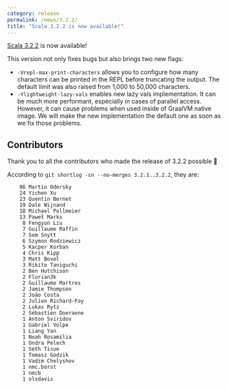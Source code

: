 ```yaml
---
category: release
permalink: /news/3.2.2/
title: "Scala 3.2.2 is now available!"
---
```

[Scala 3.2.2](https://github.com/scala/scala3/releases/tag/3.2.2) is now available!

This version not only fixes bugs but also brings two new flags:

- `-Vrepl-max-print-characters` allows you to configure how many characters can be printed in the REPL before truncating the output. The default limit was also raised from 1,000 to 50,000 characters.
- `-Ylightweight-lazy-vals` enables new lazy vals implementation. It can be much more performant, especially in cases of parallel access. However, it can cause problems when used inside of GraalVM native image. We will make the new implementation the default one as soon as we fix those problems.

## Contributors

Thank you to all the contributors who made the release of 3.2.2 possible 🎉

According to `git shortlog -sn --no-merges 3.2.1..3.2.2`, they are:

```
    86 Martin Odersky
    24 Yichen Xu
    23 Quentin Bernet
    19 Dale Wijnand
    18 Michael Pollmeier
    13 Paweł Marks
     8 Fengyun Liu
     7 Guillaume Raffin
     7 Som Snytt
     6 Szymon Rodziewicz
     5 Kacper Korban
     4 Chris Kipp
     3 Matt Bovel
     3 Rikito Taniguchi
     2 Ben Hutchison
     2 Florian3k
     2 Guillaume Martres
     2 Jamie Thompson
     2 João Costa
     2 Julien Richard-Foy
     2 Lukas Rytz
     2 Sébastien Doeraene
     1 Anton Sviridov
     1 Gabriel Volpe
     1 Liang Yan
     1 Noah Rosamilia
     1 Ondra Pelech
     1 Seth Tisue
     1 Tomasz Godzik
     1 Vadim Chelyshov
     1 nmc.borst
     1 nmcb
     1 olsdavis
```
